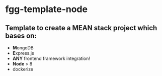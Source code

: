 # fgg-template-node

## Template to create a **MEAN** stack project which bases on:

- **M**ongoDB
- **E**xpress.js
- **ANY** frontend framework integration!
- **Node** > 8
- dockerize
